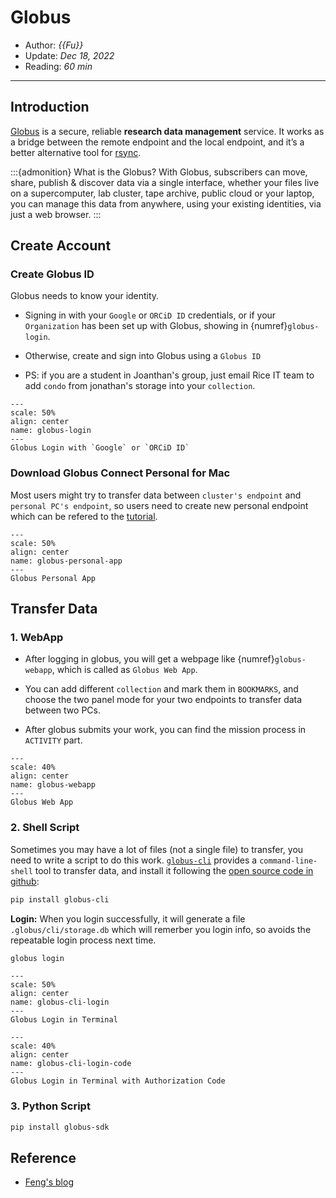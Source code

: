 # Globus

- Author: *{{Fu}}*
- Update: *Dec 18, 2022*
- Reading: *60 min*

---





## Introduction

[Globus](https://www.globus.org/) is a secure, reliable **research data management** service. It works as a bridge between the remote endpoint and the local endpoint,  and it’s a better alternative tool for [rsync](https://rsync.samba.org/).


:::{admonition} What is the Globus?
With Globus, subscribers can move, share, publish & discover data via a single
interface, whether your files live on a supercomputer, lab cluster, tape archive,
public cloud or your laptop, you can manage this data from anywhere, using your
existing identities, via just a web browser.
:::


## Create Account

### Create Globus ID

Globus needs to know your identity.

- Signing in with your `Google` or `ORCiD ID` credentials, or if your `Organization` has been set up with Globus, showing in {numref}`globus-login`.

- Otherwise, create and sign into Globus using a `Globus ID`

- PS: if you are a student in Joanthan's group, just email Rice IT team to add `condo` from jonathan's storage into your `collection`.


```{figure} ./files/globus-login.jpg
---
scale: 50%
align: center
name: globus-login
---
Globus Login with `Google` or `ORCiD ID`
```


### Download Globus Connect Personal for Mac
Most users might try to transfer data between `cluster's endpoint` and `personal PC's endpoint`, so users need to create new personal endpoint which can be refered to the 
[tutorial](https://docs.globus.org/how-to/globus-connect-personal-mac/).

```{figure} ./files/globus-personal-app.jpg
---
scale: 50%
align: center
name: globus-personal-app
---
Globus Personal App
```

## Transfer Data

### 1. WebApp

- After logging in globus, you will get a webpage like {numref}`globus-webapp`, which is called as `Globus Web App`. 

- You can add different `collection` and mark them in `BOOKMARKS`, and choose the two panel mode for your two endpoints to transfer data between two PCs.

- After globus submits your work, you can find the mission process in `ACTIVITY` part.

```{figure} ./files/globus-webapp.jpg
---
scale: 40%
align: center
name: globus-webapp
---
Globus Web App
```




### 2. Shell Script
Sometimes you may have a lot of files (not a single file) to transfer, you need to write a script to do this work. [`globus-cli`](https://docs.globus.org/cli/) provides a `command-line-shell` tool to transfer data, and install it following the [open source code in github](https://github.com/globus/globus-cli):

```bash
pip install globus-cli
```

**Login:**
When you login successfully, it will generate a file `.globus/cli/storage.db` which will remerber you login info, so avoids the repeatable login process next time. 
```bash
globus login
```

```{figure} ./files/globus-cli-login.jpg
---
scale: 50%
align: center
name: globus-cli-login
---
Globus Login in Terminal
```

```{figure} ./files/globus-cli-login-code.jpg
---
scale: 40%
align: center
name: globus-cli-login-code
---
Globus Login in Terminal with Authorization Code
```

### 3. Python Script

```bash
pip install globus-sdk
```

## Reference

- [Feng's blog](http://marscfeng.github.io/post/Fast-data-transfer-sync-using-globus/)



